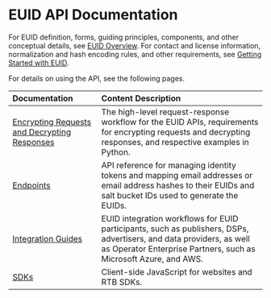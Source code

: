 # EUID API Documentation

For EUID definition, forms, guiding principles, components, and other conceptual details, see [EUID Overview](../../README.md). For contact and license information, normalization and hash encoding rules, and other requirements, see [Getting Started with EUID](../README.md).

For details on using the API, see the following pages.

| Documentation | Content Description |
| :--- | :--- |
| [Encrypting Requests and Decrypting Responses](./encryption-decryption.md) | The high-level request-response workflow for the EUID APIs, requirements for encrypting requests and decrypting responses, and respective examples in Python.  |
| [Endpoints](./endpoints/README.md) | API reference for managing identity tokens and mapping email addresses or email address hashes to their EUIDs and salt bucket IDs used to generate the EUIDs. |
| [Integration Guides](./guides/README.md) | EUID integration workflows for EUID participants, such as publishers, DSPs, advertisers, and data providers, as well as Operator Enterprise Partners, such as Microsoft Azure, and AWS. |
| [SDKs](./sdks/README.md) | Client-side JavaScript for websites and RTB SDKs. | 


